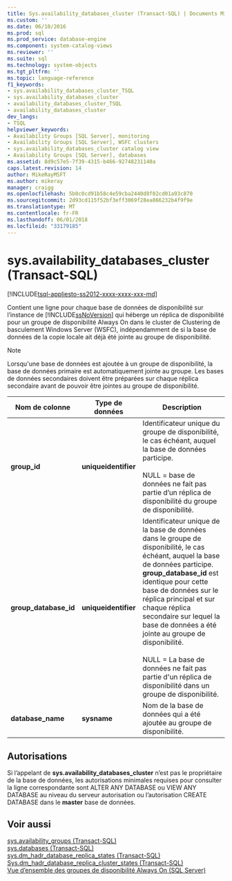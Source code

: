 ```yaml
---
title: Sys.availability_databases_cluster (Transact-SQL) | Documents Microsoft
ms.custom: ''
ms.date: 06/10/2016
ms.prod: sql
ms.prod_service: database-engine
ms.component: system-catalog-views
ms.reviewer: ''
ms.suite: sql
ms.technology: system-objects
ms.tgt_pltfrm: ''
ms.topic: language-reference
f1_keywords:
- sys.availability_databases_cluster_TSQL
- sys.availability_databases_cluster
- availability_databases_cluster_TSQL
- availability_databases_cluster
dev_langs:
- TSQL
helpviewer_keywords:
- Availability Groups [SQL Server], monitoring
- Availability Groups [SQL Server], WSFC clusters
- sys.availability_databases_cluster catalog view
- Availability Groups [SQL Server], databases
ms.assetid: 8d9c57e5-7f39-4315-b466-92748231140a
caps.latest.revision: 14
author: MikeRayMSFT
ms.author: mikeray
manager: craigg
ms.openlocfilehash: 5b0c0cd91b58c4e59cba2440d8f02cd01a93c870
ms.sourcegitcommit: 2d93cd115f52bf3eff3069f28ea866232b4f9f9e
ms.translationtype: MT
ms.contentlocale: fr-FR
ms.lasthandoff: 06/01/2018
ms.locfileid: "33179185"
---
```

# <a name="sysavailabilitydatabasescluster-transact-sql"></a>sys.availability_databases_cluster (Transact-SQL)
[!INCLUDE[tsql-appliesto-ss2012-xxxx-xxxx-xxx-md](../../includes/tsql-appliesto-ss2012-xxxx-xxxx-xxx-md.md)]

  Contient une ligne pour chaque base de données de disponibilité sur l’instance de [!INCLUDE[ssNoVersion](../../includes/ssnoversion-md.md)] qui héberge un réplica de disponibilité pour un groupe de disponibilité Always On dans le cluster de Clustering de basculement Windows Server (WSFC), indépendamment de si la base de données de la copie locale ait déjà été jointe au groupe de disponibilité.  
  
> [!NOTE]  
>  Lorsqu'une base de données est ajoutée à un groupe de disponibilité, la base de données primaire est automatiquement jointe au groupe. Les bases de données secondaires doivent être préparées sur chaque réplica secondaire avant de pouvoir être jointes au groupe de disponibilité.   
  
|Nom de colonne|Type de données|Description|  
|-----------------|---------------|-----------------|  
|**group_id**|**uniqueidentifier**|Identificateur unique du groupe de disponibilité, le cas échéant, auquel la base de données participe.<br /><br /> NULL = base de données ne fait pas partie d’un réplica de disponibilité du groupe de disponibilité.|  
|**group_database_id**|**uniqueidentifier**|Identificateur unique de la base de données dans le groupe de disponibilité, le cas échéant, auquel la base de données participe. **group_database_id** est identique pour cette base de données sur le réplica principal et sur chaque réplica secondaire sur lequel la base de données a été jointe au groupe de disponibilité.<br /><br /> NULL = La base de données ne fait pas partie d'un réplica de disponibilité dans un groupe de disponibilité.|  
|**database_name**|**sysname**|Nom de la base de données qui a été ajoutée au groupe de disponibilité.|  
  
## <a name="permissions"></a>Autorisations  
 Si l’appelant de **sys.availability_databases_cluster** n’est pas le propriétaire de la base de données, les autorisations minimales requises pour consulter la ligne correspondante sont ALTER ANY DATABASE ou VIEW ANY DATABASE au niveau du serveur autorisation ou l’autorisation CREATE DATABASE dans le **master** base de données.  
  
## <a name="see-also"></a>Voir aussi  
 [sys.availability_groups &#40;Transact-SQL&#41;](../../relational-databases/system-catalog-views/sys-availability-groups-transact-sql.md)   
 [sys.databases &#40;Transact-SQL&#41;](../../relational-databases/system-catalog-views/sys-databases-transact-sql.md)   
 [sys.dm_hadr_database_replica_states &#40;Transact-SQL&#41;](../../relational-databases/system-dynamic-management-views/sys-dm-hadr-database-replica-states-transact-sql.md)   
 [Sys.dm_hadr_database_replica_cluster_states &#40;Transact-SQL&#41;](../../relational-databases/system-dynamic-management-views/sys-dm-hadr-database-replica-cluster-states-transact-sql.md)   
 [Vue d’ensemble des groupes de disponibilité Always On &#40;SQL Server&#41;](../../database-engine/availability-groups/windows/overview-of-always-on-availability-groups-sql-server.md)  
  
  
